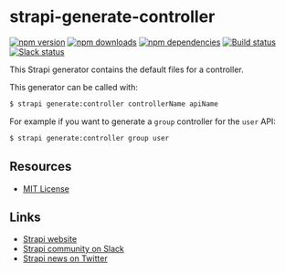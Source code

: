 # strapi-generate-controller

[![npm version](https://img.shields.io/npm/v/strapi-generate-controller.svg)](https://www.npmjs.org/package/strapi-generate-controller)
[![npm downloads](https://img.shields.io/npm/dm/strapi-generate-controller.svg)](https://www.npmjs.org/package/strapi-generate-controller)
[![npm dependencies](https://david-dm.org/strapi/strapi-generate-controller.svg)](https://david-dm.org/strapi/strapi-generate-controller)
[![Build status](https://travis-ci.org/strapi/strapi-generate-controller.svg?branch=master)](https://travis-ci.org/strapi/strapi-generate-controller)
[![Slack status](http://strapi-slack.herokuapp.com/badge.svg)](http://slack.strapi.io)

This Strapi generator contains the default files for a controller.

This generator can be called with:

```bash
$ strapi generate:controller controllerName apiName
```

For example if you want to generate a `group` controller for the `user` API:

```bash
$ strapi generate:controller group user
```

## Resources

- [MIT License](LICENSE.md)

## Links

- [Strapi website](http://strapi.io/)
- [Strapi community on Slack](http://slack.strapi.io)
- [Strapi news on Twitter](https://twitter.com/strapijs)
